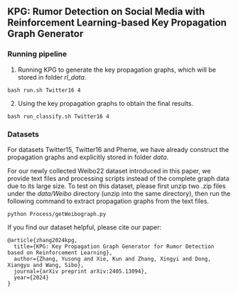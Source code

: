 ## KPG: Rumor Detection on Social Media with Reinforcement Learning-based Key Propagation Graph Generator

### Running pipeline 

1. Running KPG to generate the key propagation graphs, which will be stored in folder *rl_data*.
```
bash run.sh Twitter16 4
```

2. Using the key propagation graphs to obtain the final results. 
```
bash run_classify.sh Twitter16 4
```


### Datasets
For datasets Twitter15, Twitter16 and Pheme, we have already construct the propagation graphs and explicitly stored in folder *data*. 

For our newly collected Weibo22 dataset introduced in this paper, we provide text files and processing scripts instead of the complete graph data due to its large size. To test on this dataset, please first unzip two .zip files under the *data/Weibo* directory (unzip into the same directory), then run the following command to extract propagation graphs from the text files.

```
python Process/getWeibograph.py
```

If you find our dataset helpful, please cite our paper: 
```
@article{zhang2024kpg,
  title={KPG: Key Propagation Graph Generator for Rumor Detection based on Reinforcement Learning},
  author={Zhang, Yusong and Xie, Kun and Zhang, Xingyi and Dong, Xiangyu and Wang, Sibo},
  journal={arXiv preprint arXiv:2405.13094},
  year={2024}
}
```